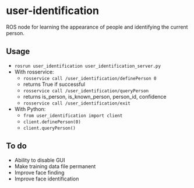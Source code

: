 user-identification
====================

ROS node for learning the appearance of people and identifying the current person.

Usage
------

- `rosrun user_identification user_identification_server.py`
- With rosservice:
    - `rosservice call /user_identification/definePerson 0`
     - returns True if successful
    - `rosservice call /user_identification/queryPerson`
     - returns is_person, is_known_person, person_id, confidence
    - `rosservice call /user_identification/exit`
- With Python:
    - `from user_identification import client`
    - `client.definePerson(0)`
    - `client.queryPerson()`


To do
------

- Ability to disable GUI
- Make training data file permanent
- Improve face finding
- Improve face identification
